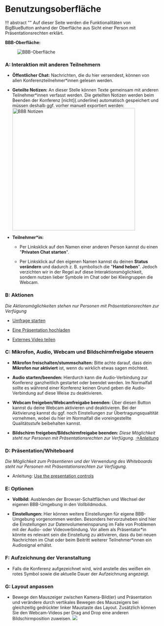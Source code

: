 Benutzungsoberfläche
====================

!!! abstract ""
    Auf dieser Seite werden die Funktionalitäten von BigBlueButton anhand der Oberfläche aus Sicht einer Person mit Präsentationsrechten erklärt. 

**BBB-Oberfläche:**
<figure>
  <img src="../img/bbb-oberflaeche.png" alt="BBB-Oberfläche" />
</figure>
<!--
**A:** [Interaktion mit anderen Teilnehmern](#a-interaktion-mit-anderen-teilnehmern)
**B:** [Aktionen](#b-aktionen)
**C:** [Mikrofon, Audio, Webcam und Bildschirmfreigabe steuern](#c-mikrofon-audio-webcam-und-bildschirmfreigabe-steuern)
**D:** [Präsentation/Whiteboard](#d-prasentationwhiteboard)
**E:** [Optionen](#e-optionen)
**F:** [Aufzeichnung der Veranstaltung](#f-aufzeichnung-der-veranstaltung)
**G:** [Layout anpassen](#g-layout-anpassen)
-->

### A: Interaktion mit anderen Teilnehmern

-   **Öffentlicher Chat:** Nachrichten, die du hier versendest, können von allen Konferenzteilnehmer\*innen gelesen werden.

-   **Geteilte Notizen:** An dieser Stelle können Texte gemeinsam mit anderen Teilnehmer\*innen verfasst werden. Die geteilten Notizen werden beim Beenden der Konferenz [nicht]{.underline} automatisch gespeichert und müssen deshalb ggf. vorher manuell exportiert werden:
    <img align="left" src="../img/bbb-notizen.png" alt="BBB Notizen" width="400" />
    <div style="clear:both"></div>

-   **Teilnehmer\*in:**

    -   Per Linksklick auf den Namen einer anderen Person kannst du einen "**Privaten Chat starten**".

    -   Per Linksklick auf den eigenen Namen kannst du deinen **Status verändern** und dadurch z.&#x00A0;B. symbolisch die "**Hand heben**". Jedoch verzichten wir in der Regel auf diese Interaktionsmöglichkeit, sondern nutzen lieber Symbole im Chat oder bei Kleingruppen die Webcam.

### B: Aktionen

*Die Aktionsmöglichkeiten stehen nur Personen mit Präsentationsrechten zur Verfügung*

-   [Umfrage starten](https://support.blindsidenetworks.com/hc/en-us/articles/360024977292-Use-polling-)

-   [Eine Präsentation hochladen](https://support.blindsidenetworks.com/hc/en-us/articles/360024688392-Upload-a-presentation-enable-for-download)

-   [Externes Video teilen](https://support.blindsidenetworks.com/hc/en-us/articles/360025238131-Share-an-External-Video-Link)

### C: Mikrofon, Audio, Webcam und Bildschirmfreigabe steuern

-   **Mikrofon freischalten/stummschalten:**
    Bitte achte darauf, dass dein **Mikrofon nur aktiviert** ist, wenn du wirklich etwas sagen möchtest.

-   **Audio starten/beenden:**
    Hierdurch kann die Audio-Verbindung zur Konferenz ganzheitlich gestartet oder beendet werden. Im Normalfall sollte es während einer Konferenz keinen Grund geben die Audio-Verbindung auf diese Weise zu deaktivieren.

-   **Webcam freigeben/Webcamfreigabe beenden:**
    Über diesen Button kannst du deine Webcam aktivieren und deaktivieren. Bei der Aktivierung kannst du ggf. noch Einstellungen zur Übertragungsqualtität vornehmen, wobei du hier im Normalfall die voreingestellte Qualitätsstufe beibehalten kannst.

-   **Bildschirm freigeben/Bildschirmfreigabe beenden:**
    *Diese Möglichkeit steht nur Personen mit Präsentationsrechten zur Verfügung.*
    [→Anleitung](https://support.blindsidenetworks.com/hc/en-us/articles/360025276251-Share-my-screen)

### D: Präsentation/Whiteboard

*Die Möglichkeit zum Präsentieren und der Verwendung des Whiteboards steht nur Personen mit Präsentationsrechten zur Verfügung.*

-   Anleitung: [Use the presentation controls](https://support.blindsidenetworks.com/hc/en-us/articles/360024689292-Use-the-presentation-controls)

### E: Optionen

- **Vollbild:** Ausblenden der Browser-Schaltflächen und Wechsel der eigenen BBB-Umgebung in den Vollbildmodus.

- **Einstellungen:** Hier können weitere Einstellungen für eigene BBB-Umgebung vorgenommen werden. Besonders hervorzuheben sind hier die Einstellungen zur Datenvolumeneinsparung im Falle von Problemen mit der Audio- oder Videoverbindung. Vor allem als Präsentator\*in könnte es relevant sein die Einstellung zu aktivieren, dass du bei neuen Nachrichten im Chat oder beim Beitritt weiterer Teilnehmer\*innen ein Audiosignal erhälst.


### F: Aufzeichnung der Veranstaltung

-   Falls die Konferenz aufgezeichnet wird, wird anstelle des weißen ein rotes Symbol sowie die aktuelle Dauer der Aufzeichnung angezeigt.

### G: Layout anpassen

-   Bewege den Mauszeiger zwischen Kamera-Bild(er) und Präsentation und verändere durch vertikales Bewegen des Mauszeigers bei gleichzeitig gedrückter linker Maustaste das Layout. Zusätzlich können Sie den Webcam-Videos per Drag and Drop eine anderen Bildschirmposition zuweisen.
    ![](https://support.blindsidenetworks.com/hc/article_attachments/360044515132/adjustwebcams.gif)

